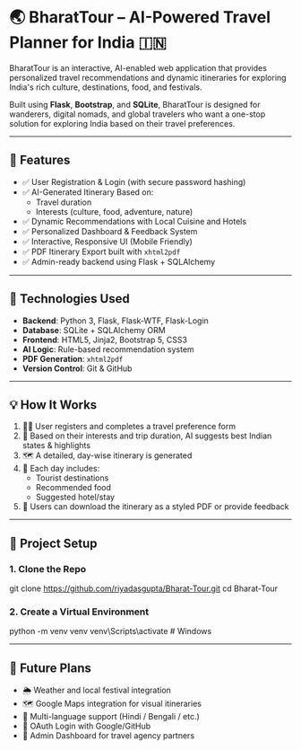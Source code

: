 # 🌏 BharatTour – AI-Powered Travel Planner for India 🇮🇳

BharatTour is an interactive, AI-enabled web application that provides personalized travel recommendations and dynamic itineraries for exploring India's rich culture, destinations, food, and festivals.

Built using **Flask**, **Bootstrap**, and **SQLite**, BharatTour is designed for wanderers, digital nomads, and global travelers who want a one-stop solution for exploring India based on their travel preferences.

---

## 📌 Features

- ✅ User Registration & Login (with secure password hashing)
- ✅ AI-Generated Itinerary Based on:
  - Travel duration
  - Interests (culture, food, adventure, nature)
- ✅ Dynamic Recommendations with Local Cuisine and Hotels
- ✅ Personalized Dashboard & Feedback System
- ✅ Interactive, Responsive UI (Mobile Friendly)
- ✅ PDF Itinerary Export built with `xhtml2pdf`
- ✅ Admin-ready backend using Flask + SQLAlchemy

---

## 🔧 Technologies Used

- **Backend**: Python 3, Flask, Flask-WTF, Flask-Login
- **Database**: SQLite + SQLAlchemy ORM
- **Frontend**: HTML5, Jinja2, Bootstrap 5, CSS3
- **AI Logic**: Rule-based recommendation system
- **PDF Generation**: `xhtml2pdf`
- **Version Control**: Git & GitHub

---

## 💡 How It Works

1. 🙋‍♂️ User registers and completes a travel preference form
2. 🧠 Based on their interests and trip duration, AI suggests best Indian states & highlights
3. 🗺️ A detailed, day-wise itinerary is generated
4. 🍛 Each day includes:
   - Tourist destinations
   - Recommended food
   - Suggested hotel/stay
5. 📄 Users can download the itinerary as a styled PDF or provide feedback

---

## 🚀 Project Setup

### 1. Clone the Repo

git clone https://github.com/riyadasgupta/Bharat-Tour.git
cd Bharat-Tour


### 2. Create a Virtual Environment

python -m venv venv
venv\Scripts\activate # Windows


---

## 🧠 Future Plans

- 🌦️ Weather and local festival integration
- 🗺️ Google Maps integration for visual itineraries
- 📲 Multi-language support (Hindi / Bengali / etc.)
- 🔐 OAuth Login with Google/GitHub
- 🛫 Admin Dashboard for travel agency partners


